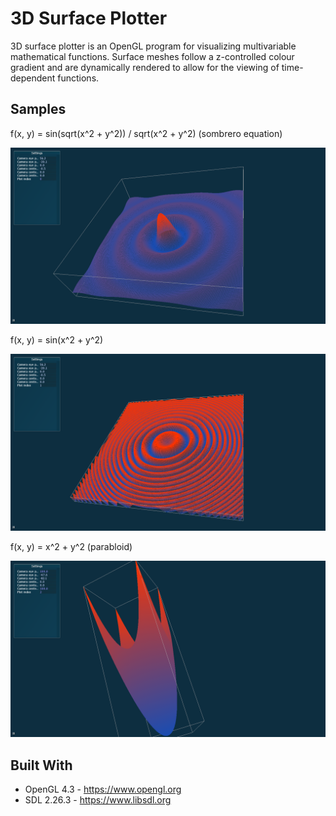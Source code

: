 # 3D Surface Plotter

3D surface plotter is an OpenGL program for visualizing multivariable mathematical functions. Surface meshes follow a z-controlled colour gradient and are dynamically rendered to allow for the viewing of time-dependent functions.

## Samples
f(x, y) = sin(sqrt(x^2 + y^2)) / sqrt(x^2 + y^2) (sombrero equation)

![sombrero equation](https://github.com/strangetrail/3d-surfaces/blob/custom/images/sombrero.png)

f(x, y) = sin(x^2 + y^2)

![sin(x^2 + y^2)](https://github.com/strangetrail/3d-surfaces/blob/custom/images/sin(x^2+y^2).png)

f(x, y) = x^2 + y^2 (parabloid)

![x^2 + y^2](https://github.com/strangetrail/3d-surfaces/blob/custom/images/parabloid.png)

## Built With
* OpenGL 4.3 - https://www.opengl.org
* SDL 2.26.3 - https://www.libsdl.org
